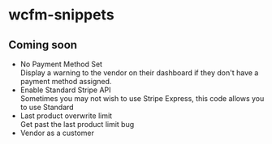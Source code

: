 # wcfm-snippets

<h2>Coming soon</h2>

<ul>
  <li>No Payment Method Set<br>
  Display a warning to the vendor on their dashboard if they don't have a payment method assigned.</li>
  <li>Enable Standard Stripe API<br>
  Sometimes you may not wish to use Stripe Express, this code allows you to use Standard</li>
<li>Last product overwrite limit<br>
  Get past the last product limit bug</li>
  <li>Vendor as a customer</li>
</ul>
